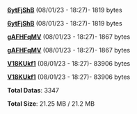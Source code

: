 [**6ytFjShB**](/data/6ytFjShB.txt) (08/01/23 - 18:27)- 1819 bytes

[**6ytFjShB**](/data/6ytFjShB.txt) (08/01/23 - 18:27)- 1819 bytes

[**gAFHFqMV**](/data/gAFHFqMV.txt) (08/01/23 - 18:27)- 1867 bytes

[**gAFHFqMV**](/data/gAFHFqMV.txt) (08/01/23 - 18:27)- 1867 bytes

[**V18KUkf1**](/data/V18KUkf1.txt) (08/01/23 - 18:27)- 83906 bytes

[**V18KUkf1**](/data/V18KUkf1.txt) (08/01/23 - 18:27)- 83906 bytes

**Total Datas**: 3347

**Total Size**: 21.25 MB / 21.2 MB